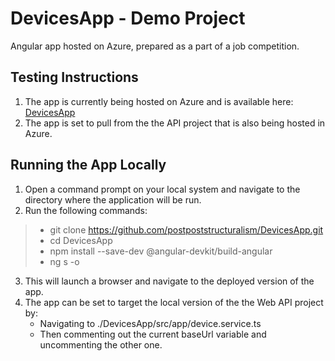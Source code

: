 # DevicesApp - Demo Project

Angular app hosted on Azure, prepared as a part of a job competition.

## Testing Instructions
1. The app is currently being hosted on Azure and is available here: [DevicesApp](https://purple-rock-0c229b210.azurestaticapps.net/)
2. The app is set to pull from the the API project that is also being hosted in Azure.

## Running the App Locally
1. Open a command prompt on your local system and navigate to the directory where the application will be run.
2. Run the following commands: 
  > - git clone https://github.com/postpoststructuralism/DevicesApp.git
  > - cd DevicesApp
  > - npm install --save-dev @angular-devkit/build-angular
  > - ng s -o
3. This will launch a browser and navigate to the deployed version of the app.
4. The app can be set to target the local version of the the Web API project by:
   - Navigating to ./DevicesApp/src/app/device.service.ts
   - Then commenting out the current baseUrl variable and uncommenting the other one.
